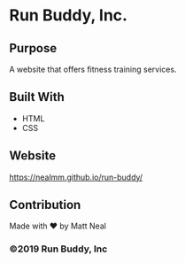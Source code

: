 # Run Buddy, Inc.

## Purpose
A website that offers fitness training services.

## Built With
* HTML
* CSS

## Website
https://nealmm.github.io/run-buddy/

## Contribution
Made with ❤️ by Matt Neal

### ©️2019 Run Buddy, Inc 
